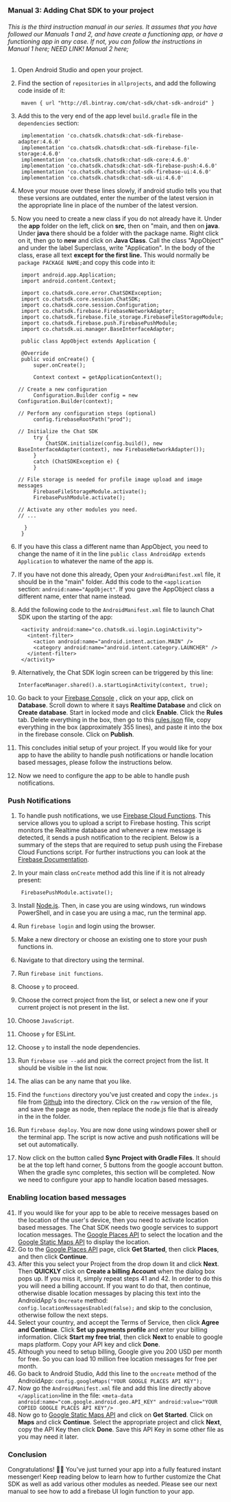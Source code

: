 ### Manual 3: Adding Chat SDK to your project

###### This is the third instruction manual in our series. It assumes that you have followed our Manuals 1 and 2, and have create a functioning app, or have a functioning app in any case. If not, you can follow the instructions in Manual 1 here; NEED LINK! Manual 2 here;

1. Open Android Studio and open your project.

2. Find the section of `repositories` in `allprojects`, and add the following code inside of it:

   ```
    maven { url "http://dl.bintray.com/chat-sdk/chat-sdk-android" }
   ```

3. Add this to the very end of the app level `build.gradle` file in the `dependencies` section:

   ```
    implementation 'co.chatsdk.chatsdk:chat-sdk-firebase-adapter:4.6.0'
    implementation 'co.chatsdk.chatsdk:chat-sdk-firebase-file-storage:4.6.0'
    implementation 'co.chatsdk.chatsdk:chat-sdk-core:4.6.0'
    implementation 'co.chatsdk.chatsdk:chat-sdk-firebase-push:4.6.0'
    implementation 'co.chatsdk.chatsdk:chat-sdk-firebase-ui:4.6.0'
    implementation 'co.chatsdk.chatsdk:chat-sdk-ui:4.6.0'
   ```

4. Move your mouse over these lines slowly, if android studio tells you that these versions are outdated, enter the number of the latest version in the appropriate line in place of the number of the latest version.

5. Now you need to create a new class if you do not already have it. Under the **app** folder on the left, click on **src**, then on "main, and then on **java**. Under **java** there should  be a folder with the package name. Right click on it, then go to **new** and click on **Java Class**. Call the class "AppObject" and under the label Superclass, write "Application". In the body of the class, erase all text **except for the first line.** This would normally be `package PACKAGE NAME;`and copy this code into it:

      ```
       import android.app.Application;
       import android.content.Context;
          
       import co.chatsdk.core.error.ChatSDKException;
       import co.chatsdk.core.session.ChatSDK;
       import co.chatsdk.core.session.Configuration;
       import co.chatsdk.firebase.FirebaseNetworkAdapter;
       import co.chatsdk.firebase.file_storage.FirebaseFileStorageModule;
       import co.chatsdk.firebase.push.FirebasePushModule;
       import co.chatsdk.ui.manager.BaseInterfaceAdapter;
       
       public class AppObject extends Application {
       
       @Override
       public void onCreate() {
           super.onCreate();
       
           Context context = getApplicationContext();
      
      // Create a new configuration
           Configuration.Builder config = new        Configuration.Builder(context);
      
      // Perform any configuration steps (optional)
           config.firebaseRootPath("prod");
      
      // Initialize the Chat SDK
           try {
               ChatSDK.initialize(config.build(), new        BaseInterfaceAdapter(context), new FirebaseNetworkAdapter());
           }
           catch (ChatSDKException e) {
           }
      
      // File storage is needed for profile image upload and image messages
           FirebaseFileStorageModule.activate();
           FirebasePushModule.activate();
      
      // Activate any other modules you need.
      // ...
      
        }
       }
      
      ```

6. If you have this class a different name than AppObject, you need to change the name of it in the line `public class AndroidApp extends Application` to whatever the name of the app is.

7. If you have not done this already, Open your `AndroidManifest.xml` file, it should be in the "main" folder. Add this code to the `<application` section: `android:name="AppObject"`. If you gave the AppObject class a different name, enter that name instead.

8. Add the following code to the `AndroidManifest.xml` file to launch Chat SDK upon the starting of the app:

      ```
       <activity android:name="co.chatsdk.ui.login.LoginActivity">
         <intent-filter>
           <action android:name="android.intent.action.MAIN" />
           <category android:name="android.intent.category.LAUNCHER" />
         </intent-filter>
       </activity>
      ```

9.    Alternatively, the Chat SDK login screen can be triggered by this line:

          InterfaceManager.shared().a.startLoginActivity(context, true);

10. Go back to your [Firebase Console](https://console.firebase.google.com/) , click on your app, click on **Database**. Scroll down to where it says **Realtime Database** and click on **Create database**. Start in locked mode and click **Enable**. Click the **Rules** tab. Delete everything in the box, then go to this [rules.json](https://github.com/chat-sdk/chat-sdk-android/blob/master/firebase-rules.json) file, copy everything in the box (approximately 355 lines), and paste it into the box in the firebase console. Click on **Publish**.

11. This concludes initial setup of your project. If you would like for your app to have the ability to handle push notifications or handle location based messages, please follow the instructions below.

12. Now we need to configure the app to be able to handle push notifications.

### Push Notifications

1. To handle push notifications, we use [Firebase Cloud Functions](https://firebase.google.com/docs/functions/).  This service allows you to upload a script to Firebase hosting. This  script monitors the Realtime database and whenever a new message is  detected, it sends a push notification to the recipient. Below is a summary of the steps that are required to setup push using  the Firebase Cloud Functions script. For further instructions you can  look at the [Firebase Documentation](https://firebase.google.com/docs/functions/get-started).

2. In your main class `onCreate` method add this line if it is not already present:

   ```
    FirebasePushModule.activate();
   ```

3. Install [Node.js](https://nodejs.org/). Then, in case you are using windows, run windows PowerShell, and in case you are using a mac, run the terminal app.

4. Run `firebase login` and login using the browser.

5. Make a new directory or choose an existing one to store your push functions in.

6. Navigate to that directory using the terminal.

7. Run `firebase init functions`.

8. Choose `y` to proceed.

9. Choose the correct project from the list, or select a new one if your current project is not present in the list.

10. Choose `JavaScript`.

11. Choose `y` for ESLint.

12. Choose `y` to install the node dependencies.

13. Run `firebase use --add` and pick the correct project from the list. It should be visible in the list now.

14. The alias can be any name that you like.

15. Find the `functions` directory you've just created and copy the `index.js` file from [Github](https://github.com/chat-sdk/chat-sdk-android/tree/master/FirebasePushNotifications) into the directory. Click on the `raw` version of the file, and save the page as node, then replace the node.js file that is already in the in the folder.

16. Run `firebase deploy`. You are now done using windows power shell or the terminal app. The script is now active and push notifications will be set out automatically.

17. Now click on the button called **Sync Project with Gradle Files**. It should be at the top left hand corner, 5 buttons from the google account button. When the gradle sync completes, this section will be completed. Now we need to configure your app to handle location based messages.

### Enabling location based messages

41. If you would like for your app to be able to receive messages based on the location of the user's device, then you need to activate location based messages. The Chat SDK needs two google services to support location messages. The [Google Places API](https://developers.google.com/places/) to select the location and the [Google Static Maps API](https://developers.google.com/maps/documentation/static-maps/) to display the location.
42. Go to the [Google Places API](https://developers.google.com/places/) page, click **Get Started**, then click **Places**, and then click **Continue**.
43. After this you select your Project from the drop down lit and click **Next**. Then **QUICKLY** click on **Create a billing Account** when the dialog box pops up. If you miss it, simply repeat steps 41 and 42. In order to do this you will need a billing account. If you want to do that, then continue, otherwise disable location messages by placing this text into the AndroidApp's `Oncreate` method: ```config.locationMessagesEnabled(false);``` and skip to the conclusion, otherwise follow the next steps.
44. Select your country, and accept the Terms of Service, then click **Agree and Continue**. Click **Set up payments profile** and enter your billing information. Click **Start my free trial**, then click **Next** to enable to google maps platform. Copy your API key and click **Done**.
45. Although you need to setup billing, Google give you 200 USD per month for free. So you can load 10 million free location messages for free per month.
46. Go back to Android Studio, Add this line to the `oncreate` method of the AndroidApp: `config.googleMaps("YOUR GOOGLE PLACES API KEY");`
47. Now go the `AndroidManifest.xml` file and add this line directly above `</application>`line in the file: `<meta-data android:name="com.google.android.geo.API_KEY" android:value="YOUR COPIED GOOGLE PLACES API KEY"/>`
48. Now go to [Google Static Maps API](https://developers.google.com/maps/documentation/static-maps/) and click on **Get Started**. Click on **Maps** and click **Continue**. Select the appropriate project and click **Next**, copy the API Key then click **Done**. Save this API Key in some other file as you may need it later.


### Conclusion

Congratulations! 🎉🎉 You've just turned your app into a fully featured instant messenger! Keep reading below to learn how to further customize the Chat SDK as well as add various other modules as needed. Please see our next manual to see how to add a firebase UI login function to your app.
